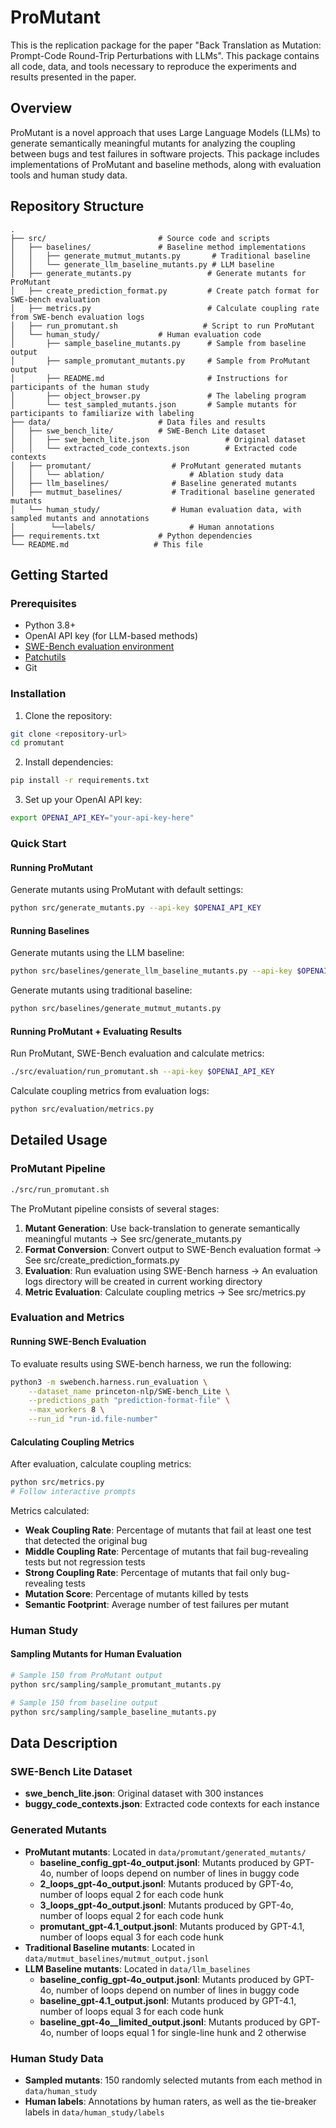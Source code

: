 # ProMutant

This is the replication package for the paper "Back Translation as Mutation: Prompt-Code Round-Trip Perturbations with LLMs". This package contains all code, data, and tools necessary to reproduce the experiments and results presented in the paper.

## Overview

ProMutant is a novel approach that uses Large Language Models (LLMs) to generate semantically meaningful mutants for analyzing the coupling between bugs and test failures in software projects. This package includes implementations of ProMutant and baseline methods, along with evaluation tools and human study data.

## Repository Structure

```
.
├── src/                         # Source code and scripts
│   ├── baselines/               # Baseline method implementations
│   │   ├── generate_mutmut_mutants.py       # Traditional baseline
│   │   └── generate_llm_baseline_mutants.py # LLM baseline
│   ├── generate_mutants.py                 # Generate mutants for ProMutant
│   ├── create_prediction_format.py         # Create patch format for SWE-bench evaluation
│   ├── metrics.py                          # Calculate coupling rate from SWE-bench evaluation logs
│   ├── run_promutant.sh                   # Script to run ProMutant
│   └── human_study/             # Human evaluation code
│       ├── sample_baseline_mutants.py      # Sample from baseline output
│       ├── sample_promutant_mutants.py     # Sample from ProMutant output
│       ├── README.md                       # Instructions for participants of the human study
│       ├── object_browser.py               # The labeling program 
│       └── test_sampled_mutants.json       # Sample mutants for participants to familiarize with labeling
├── data/                        # Data files and results
│   ├── swe_bench_lite/          # SWE-Bench Lite dataset
│   │   ├── swe_bench_lite.json                 # Original dataset
│   │   └── extracted_code_contexts.json        # Extracted code contexts
│   ├── promutant/                  # ProMutant generated mutants
│   │   └── ablation/                   # Ablation study data
│   ├── llm_baselines/              # Baseline generated mutants
│   ├── mutmut_baselines/           # Traditional baseline generated mutants
│   └── human_study/                # Human evaluation data, with sampled mutants and annotations
│        └──labels/                     # Human annotations
├── requirements.txt             # Python dependencies
└── README.md                   # This file
```

## Getting Started

### Prerequisites

- Python 3.8+
- OpenAI API key (for LLM-based methods)
- [SWE-Bench evaluation environment](https://github.com/SWE-bench/SWE-bench)
- [Patchutils](https://github.com/twaugh/patchutils)
- Git

### Installation

1. Clone the repository:
```bash
git clone <repository-url>
cd promutant
```

2. Install dependencies:
```bash
pip install -r requirements.txt
```

3. Set up your OpenAI API key:
```bash
export OPENAI_API_KEY="your-api-key-here"
```

### Quick Start

#### Running ProMutant

Generate mutants using ProMutant with default settings:
```bash
python src/generate_mutants.py --api-key $OPENAI_API_KEY
```

#### Running Baselines

Generate mutants using the LLM baseline:
```bash
python src/baselines/generate_llm_baseline_mutants.py --api-key $OPENAI_API_KEY
```

Generate mutants using traditional baseline:
```bash
python src/baselines/generate_mutmut_mutants.py
```

#### Running ProMutant + Evaluating Results

Run ProMutant, SWE-Bench evaluation and calculate metrics:
```bash
./src/evaluation/run_promutant.sh --api-key $OPENAI_API_KEY
```

Calculate coupling metrics from evaluation logs:
```bash
python src/evaluation/metrics.py
```

## Detailed Usage

### ProMutant Pipeline
```bash
./src/run_promutant.sh
```

The ProMutant pipeline consists of several stages:

1. **Mutant Generation**: Use back-translation to generate semantically meaningful mutants
-> See src/generate_mutants.py
2. **Format Conversion**: Convert output to SWE-Bench evaluation format
-> See src/create_prediction_formats.py
3. **Evaluation**: Run evaluation using SWE-Bench harness
-> An evaluation logs directory will be created in current working directory
4. **Metric Evaluation**: Calculate coupling metrics
-> See src/metrics.py

### Evaluation and Metrics

#### Running SWE-Bench Evaluation
To evaluate results using SWE-bench harness, we run the following:
```bash
python3 -m swebench.harness.run_evaluation \
    --dataset_name princeton-nlp/SWE-bench_Lite \
    --predictions_path "prediction-format-file" \
    --max_workers 8 \
    --run_id "run-id.file-number"
```

#### Calculating Coupling Metrics
After evaluation, calculate coupling metrics:
```bash
python src/metrics.py
# Follow interactive prompts
```

Metrics calculated:
- **Weak Coupling Rate**: Percentage of mutants that fail at least one test that detected the original bug
- **Middle Coupling Rate**: Percentage of mutants that fail bug-revealing tests but not regression tests
- **Strong Coupling Rate**: Percentage of mutants that fail only bug-revealing tests
- **Mutation Score**: Percentage of mutants killed by tests
- **Semantic Footprint**: Average number of test failures per mutant

### Human Study

#### Sampling Mutants for Human Evaluation
```bash
# Sample 150 from ProMutant output
python src/sampling/sample_promutant_mutants.py

# Sample 150 from baseline output
python src/sampling/sample_baseline_mutants.py
```

## Data Description

### SWE-Bench Lite Dataset
- **swe_bench_lite.json**: Original dataset with 300 instances
- **buggy_code_contexts.json**: Extracted code contexts for each instance

### Generated Mutants
- **ProMutant mutants**: Located in `data/promutant/generated_mutants/`
    - **baseline_config_gpt-4o_output.jsonl**: Mutants produced by GPT-4o, number of loops depend on number of lines in buggy code
    - **2_loops_gpt-4o_output.jsonl**:  Mutants produced by GPT-4o, number of loops equal 2 for each code hunk
    - **3_loops_gpt-4o_output.jsonl**:  Mutants produced by GPT-4o, number of loops equal 2 for each code hunk
    - **promutant_gpt-4.1_output.jsonl**: Mutants produced by GPT-4.1, number of loops equal 3 for each code hunk
- **Traditional Baseline mutants**: Located in `data/mutmut_baselines/mutmut_output.jsonl`
- **LLM Baseline mutants**: Located in `data/llm_baselines`
    - **baseline_config_gpt-4o_output.jsonl**: Mutants produced by GPT-4o, number of loops depend on number of lines in buggy code
    - **baseline_gpt-4.1_output.jsonl**: Mutants produced by GPT-4.1, number of loops equal 3 for each code hunk
    - **baseline_gpt-4o__limited_output.jsonl**: Mutants produced by GPT-4o, number of loops equal 1 for single-line hunk and 2 otherwise


### Human Study Data
- **Sampled mutants**: 150 randomly selected mutants from each method in `data/human_study`
- **Human labels**: Annotations by human raters, as well as the tie-breaker labels in `data/human_study/labels`
